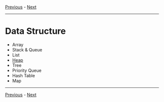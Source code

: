[Previous](../a__git/README.md) - [Next](../c__algorithm/README.md)

---

# Data Structure
* Array
* Stack & Queue
* List
* [Heap](./d__heap/README.md)
* Tree
* Priority Queue
* Hash Table
* Map

---

[Previous](../a__git/README.md) - [Next](../c__algorithm/README.md)
